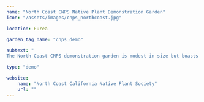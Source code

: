```yaml
---
name: "North Coast CNPS Native Plant Demonstration Garden"
icon: "/assets/images/cnps_northcoast.jpg" 

location: Eurea

garden_tag_name: "cnps_demo"

subtext: "
The North Coast CNPS demonstration garden is modest in size but boasts a dazzling array of Humboldt County natives. It is open weekly during volunteer and sale hours. It's a great place to pick up some ideas for your home garden. If you plan your visit during Volunteer Hours, there will be knowledgeable CNPS volunteers on hand to answer any questions."

type: "demo"

website: 
    name: "North Coast California Native Plant Society"
    url: ""
---
```


